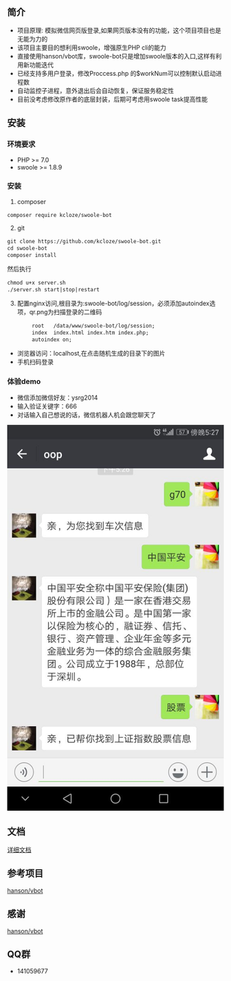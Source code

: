 ## 简介

* 项目原理: 模拟微信网页版登录,如果网页版本没有的功能，这个项目项目也是无能为力的
* 该项目主要目的想利用swoole，增强原生PHP cli的能力
* 直接使用hanson/vbot库，swoole-bot只是增加swoole版本的入口,这样有利用新功能迭代
* 已经支持多用户登录，修改Proccess.php 的$workNum可以控制默认启动进程数
* 自动监控子进程，意外退出后会自动恢复，保证服务稳定性
* 目前没考虑修改原作者的底层封装，后期可考虑用swoole task提高性能

## 安装

### 环境要求

* PHP >= 7.0
* swoole >= 1.8.9

### 安装


1. composer

```
composer require kcloze/swoole-bot
```

2. git

```
git clone https://github.com/kcloze/swoole-bot.git
cd swoole-bot
composer install
```

然后执行

``` 
chmod u+x server.sh
./server.sh start|stop|restart

``` 
3. 配置nginx访问,根目录为:swoole-bot/log/session，必须添加autoindex选项，qr.png为扫描登录的二维码
```
        root   /data/www/swoole-bot/log/session;
        index  index.html index.htm index.php;
        autoindex on;

```
* 浏览器访问：localhost,在点击随机生成的目录下的图片
* 手机扫码登录



### 体验demo
* 微信添加微信好友：ysrg2014
* 输入验证关键字：666
* 对话输入自己想说的话，微信机器人机会跟您聊天了

![效果截图1](demo-1.png)


## 文档

[详细文档](https://github.com/HanSon/vbot/wiki)




## 参考项目

[hanson/vbot](https://github.com/HanSon/vbot)


## 感谢

[hanson/vbot](https://github.com/HanSon/vbot)

## QQ群
* 141059677
